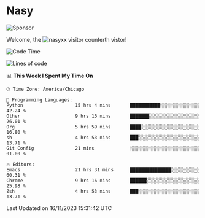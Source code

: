 # Nasy

<!--
<p align="center">
<img height="200" src="https://github-readme-stats.vercel.app/api?username=nasyxx&count_private=true&show_icons=true&theme=dracula&include_all_commits=true"/>
<img height="200" src="https://github-readme-stats.vercel.app/api/top-langs/?username=nasyxx&theme=dracula&hide=html,jupyter+notebook&count_private=true&show_icons=true"/>
</p>

  
----------------
-->

![Sponsor](https://img.shields.io/static/v1.svg?label=Sponsor&message=%E2%9D%A4&logo=GitHub&style=flat&color=pink)
 
Welcome, the ![nasyxx visitor counter](https://count.getloli.com/get/@nasyxx?theme=rule34)th vistor!
 
<!--START_SECTION:waka-->
![Code Time](http://img.shields.io/badge/Code%20Time-3%2C971%20hrs-blue)

![Lines of code](https://img.shields.io/badge/From%20Hello%20World%20I%27ve%20Written-6.3%20million%20lines%20of%20code-blue)

📊 **This Week I Spent My Time On** 

```text
🕑︎ Time Zone: America/Chicago

💬 Programming Languages: 
Python                   15 hrs 4 mins       ███████████░░░░░░░░░░░░░░   42.24 % 
Other                    9 hrs 16 mins       ███████░░░░░░░░░░░░░░░░░░   26.01 % 
Org                      5 hrs 59 mins       ████░░░░░░░░░░░░░░░░░░░░░   16.80 % 
sh                       4 hrs 53 mins       ███░░░░░░░░░░░░░░░░░░░░░░   13.71 % 
Git Config               21 mins             ░░░░░░░░░░░░░░░░░░░░░░░░░   01.00 % 

🔥 Editors: 
Emacs                    21 hrs 31 mins      ███████████████░░░░░░░░░░   60.31 % 
Chrome                   9 hrs 16 mins       ██████░░░░░░░░░░░░░░░░░░░   25.98 % 
Zsh                      4 hrs 53 mins       ███░░░░░░░░░░░░░░░░░░░░░░   13.71 % 
```


 Last Updated on 16/11/2023 15:31:42 UTC
<!--END_SECTION:waka-->

<!-- ![visitors](https://visitor-badge.laobi.icu/badge?page_id=nasyxx.nasyxx) -->
